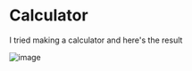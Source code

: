 # Calculator
I tried making a calculator and here's the result

![image](https://user-images.githubusercontent.com/97264721/192153543-a6e5668e-6f2d-431a-bfc7-f5dafab4f1f5.png)
